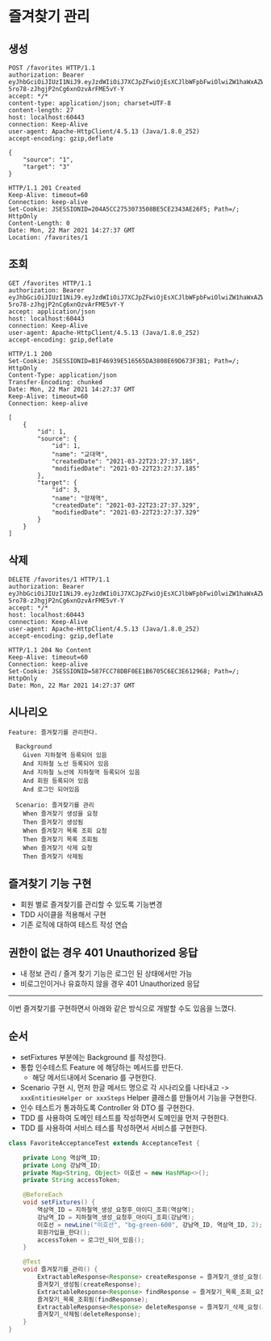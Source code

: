 # 즐겨찾기 관리

## 생성

```
POST /favorites HTTP/1.1
authorization: Bearer eyJhbGciOiJIUzI1NiJ9.eyJzdWIiOiJ7XCJpZFwiOjEsXCJlbWFpbFwiOlwiZW1haWxAZW1haWwuY29tXCIsXCJwYXNzd29yZFwiOlwicGFzc3dvcmRcIixcImFnZVwiOjIwLFwicHJpbmNpcGFsXCI6XCJlbWFpbEBlbWFpbC5jb21cIixcImNyZWRlbnRpYWxzXCI6XCJwYXNzd29yZFwifSIsImlhdCI6MTYxNjQyMzI1NywiZXhwIjoxNjE2NDI2ODU3fQ.7PU1ocohHf-5ro78-zJhgjP2nCg6xnOzvArFME5vY-Y
accept: */*
content-type: application/json; charset=UTF-8
content-length: 27
host: localhost:60443
connection: Keep-Alive
user-agent: Apache-HttpClient/4.5.13 (Java/1.8.0_252)
accept-encoding: gzip,deflate

{
    "source": "1",
    "target": "3"
}
```
```
HTTP/1.1 201 Created
Keep-Alive: timeout=60
Connection: keep-alive
Set-Cookie: JSESSIONID=204A5CC2753073508BE5CE2343AE26F5; Path=/; HttpOnly
Content-Length: 0
Date: Mon, 22 Mar 2021 14:27:37 GMT
Location: /favorites/1
```

## 조회

```
GET /favorites HTTP/1.1
authorization: Bearer eyJhbGciOiJIUzI1NiJ9.eyJzdWIiOiJ7XCJpZFwiOjEsXCJlbWFpbFwiOlwiZW1haWxAZW1haWwuY29tXCIsXCJwYXNzd29yZFwiOlwicGFzc3dvcmRcIixcImFnZVwiOjIwLFwicHJpbmNpcGFsXCI6XCJlbWFpbEBlbWFpbC5jb21cIixcImNyZWRlbnRpYWxzXCI6XCJwYXNzd29yZFwifSIsImlhdCI6MTYxNjQyMzI1NywiZXhwIjoxNjE2NDI2ODU3fQ.7PU1ocohHf-5ro78-zJhgjP2nCg6xnOzvArFME5vY-Y
accept: application/json
host: localhost:60443
connection: Keep-Alive
user-agent: Apache-HttpClient/4.5.13 (Java/1.8.0_252)
accept-encoding: gzip,deflate
```
```
HTTP/1.1 200 
Set-Cookie: JSESSIONID=B1F46939E516565DA3808E69D673F3B1; Path=/; HttpOnly
Content-Type: application/json
Transfer-Encoding: chunked
Date: Mon, 22 Mar 2021 14:27:37 GMT
Keep-Alive: timeout=60
Connection: keep-alive

[
    {
        "id": 1,
        "source": {
            "id": 1,
            "name": "교대역",
            "createdDate": "2021-03-22T23:27:37.185",
            "modifiedDate": "2021-03-22T23:27:37.185"
        },
        "target": {
            "id": 3,
            "name": "양재역",
            "createdDate": "2021-03-22T23:27:37.329",
            "modifiedDate": "2021-03-22T23:27:37.329"
        }
    }
]
```

## 삭제

```
DELETE /favorites/1 HTTP/1.1
authorization: Bearer eyJhbGciOiJIUzI1NiJ9.eyJzdWIiOiJ7XCJpZFwiOjEsXCJlbWFpbFwiOlwiZW1haWxAZW1haWwuY29tXCIsXCJwYXNzd29yZFwiOlwicGFzc3dvcmRcIixcImFnZVwiOjIwLFwicHJpbmNpcGFsXCI6XCJlbWFpbEBlbWFpbC5jb21cIixcImNyZWRlbnRpYWxzXCI6XCJwYXNzd29yZFwifSIsImlhdCI6MTYxNjQyMzI1NywiZXhwIjoxNjE2NDI2ODU3fQ.7PU1ocohHf-5ro78-zJhgjP2nCg6xnOzvArFME5vY-Y
accept: */*
host: localhost:60443
connection: Keep-Alive
user-agent: Apache-HttpClient/4.5.13 (Java/1.8.0_252)
accept-encoding: gzip,deflate
```
```
HTTP/1.1 204 No Content
Keep-Alive: timeout=60
Connection: keep-alive
Set-Cookie: JSESSIONID=587FCC78DBF0EE1B6705C6EC3E612968; Path=/; HttpOnly
Date: Mon, 22 Mar 2021 14:27:37 GMT
```

## 시나리오

```
Feature: 즐겨찾기를 관리한다.

  Background 
    Given 지하철역 등록되어 있음
    And 지하철 노선 등록되어 있음
    And 지하철 노선에 지하철역 등록되어 있음
    And 회원 등록되어 있음
    And 로그인 되어있음

  Scenario: 즐겨찾기를 관리
    When 즐겨찾기 생성을 요청
    Then 즐겨찾기 생성됨
    When 즐겨찾기 목록 조회 요청
    Then 즐겨찾기 목록 조회됨
    When 즐겨찾기 삭제 요청
    Then 즐겨찾기 삭제됨
```

## 즐겨찾기 기능 구현

- 회원 별로 즐겨찾기를 관리할 수 있도록 기능변경
- TDD 사이클을 적용해서 구현
- 기존 로직에 대하여 테스트 작성 연습

## 권한이 없는 경우 401 Unauthorized 응답

- 내 정보 관리 / 즐겨 찾기 기능은 로그인 된 상태에서만 가능
- 비로그인이거나 유효하지 않을 경우 401 Unauthorized 응답

---------

이번 즐겨찾기를 구현하면서 아래와 같은 방식으로 개발할 수도 있음을 느꼈다.

## 순서

- setFixtures 부분에는 Background 를 작성한다.
- 통합 인수테스트 Feature 에 해당하는 메서드를 만든다.
    - 해당 메서드내에서 Scenario 를 구현한다.
- Scenario 구현 시, 먼저 한글 메서드 명으로 각 시나리오를 나타내고 -> `xxxEntitiesHelper or xxxSteps` Helper 클래스를 만들어서 기능을 구현한다. 
- 인수 테스트가 통과하도록 Controller 와 DTO 를 구현한다.
- TDD 를 사용하여 도메인 테스트를 작성하면서 도메인을 먼저 구현한다. 
- TDD 를 사용하여 서비스 테스를 작성하면서 서비스를 구현한다.

```java
class FavoriteAcceptanceTest extends AcceptanceTest {

    private Long 역삼역_ID;
    private Long 강남역_ID;
    private Map<String, Object> 이호선 = new HashMap<>();
    private String accessToken;

    @BeforeEach
    void setFixtures() {
        역삼역_ID = 지하철역_생성_요청후_아이디_조회(역삼역);
        강남역_ID = 지하철역_생성_요청후_아이디_조회(강남역);
        이호선 = newLine("이호선", "bg-green-600", 강남역_ID, 역삼역_ID, 2);
        회원가입을_한다();
        accessToken = 로그인_되어_있음();
    }

    @Test
    void 즐겨찾기를_관리() {
        ExtractableResponse<Response> createResponse = 즐겨찾기_생성_요청(accessToken, 강남역_ID, 역삼역_ID);
        즐겨찾기_생성됨(createResponse);
        ExtractableResponse<Response> findResponse = 즐겨찾기_목록_조회_요청(accessToken);
        즐겨찾기_목록_조회됨(findResponse);
        ExtractableResponse<Response> deleteResponse = 즐겨찾기_삭제_요청(accessToken, createResponse.header(LOCATION));
        즐겨찾기_삭제됨(deleteResponse);
    }
}
```
